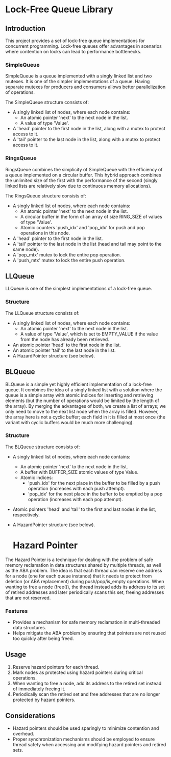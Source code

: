 # Lock-Free Queue Library

## Introduction
This project provides a set of lock-free queue implementations for concurrent programming. Lock-free queues offer advantages in scenarios where contention on locks can lead to performance bottlenecks.

### SimpleQueue
SimpleQueue is a queue implemented with a singly linked list and two mutexes. It is one of the simpler implementations of a queue. Having separate mutexes for producers and consumers allows better parallelization of operations.

The SimpleQueue structure consists of:
- A singly linked list of nodes, where each node contains:
  - An atomic pointer 'next' to the next node in the list.
  - A value of type 'Value'.
- A 'head' pointer to the first node in the list, along with a mutex to protect access to it.
- A 'tail' pointer to the last node in the list, along with a mutex to protect access to it.

### RingsQueue
RingsQueue combines the simplicity of SimpleQueue with the efficiency of a queue implemented on a circular buffer. This hybrid approach combines the unlimited size of the first with the performance of the second (singly linked lists are relatively slow due to continuous memory allocations).

The RingsQueue structure consists of:
- A singly linked list of nodes, where each node contains:
  - An atomic pointer 'next' to the next node in the list.
  - A circular buffer in the form of an array of size RING_SIZE of values of type 'Value'.
  - Atomic counters 'push_idx' and 'pop_idx' for push and pop operations in this node.
- A 'head' pointer to the first node in the list.
- A 'tail' pointer to the last node in the list (head and tail may point to the same node).
- A 'pop_mtx' mutex to lock the entire pop operation.
- A 'push_mtx' mutex to lock the entire push operation.

## LLQueue

LLQueue is one of the simplest implementations of a lock-free queue.

### Structure
The LLQueue structure consists of:
- A singly linked list of nodes, where each node contains:
  - An atomic pointer 'next' to the next node in the list.
  - A value of type 'Value', which is set to EMPTY_VALUE if the value from the node has already been retrieved.
- An atomic pointer 'head' to the first node in the list.
- An atomic pointer 'tail' to the last node in the list.
- A HazardPointer structure (see below).

## BLQueue

BLQueue is a simple yet highly efficient implementation of a lock-free queue. It combines the idea of a singly linked list with a solution where the queue is a simple array with atomic indices for inserting and retrieving elements (but the number of operations would be limited by the length of the array). By merging the advantages of both, we create a list of arrays; we only need to move to the next list node when the array is filled. However, the array here is not a cyclic buffer; each field in it is filled at most once (the variant with cyclic buffers would be much more challenging).

### Structure
The BLQueue structure consists of:
- A singly linked list of nodes, where each node contains:
  - An atomic pointer 'next' to the next node in the list.
  - A buffer with BUFFER_SIZE atomic values of type Value.
  - Atomic indices:
    - 'push_idx' for the next place in the buffer to be filled by a push operation (increases with each push attempt).
    - 'pop_idx' for the next place in the buffer to be emptied by a pop operation (increases with each pop attempt).
- Atomic pointers 'head' and 'tail' to the first and last nodes in the list, respectively.
- A HazardPointer structure (see below).

  # Hazard Pointer

The Hazard Pointer is a technique for dealing with the problem of safe memory reclamation in data structures shared by multiple threads, as well as the ABA problem. The idea is that each thread can reserve one address for a node (one for each queue instance) that it needs to protect from deletion (or ABA replacement) during push/pop/is_empty operations. When wanting to free a node (free()), the thread instead adds its address to its set of retired addresses and later periodically scans this set, freeing addresses that are not reserved.

### Features
- Provides a mechanism for safe memory reclamation in multi-threaded data structures.
- Helps mitigate the ABA problem by ensuring that pointers are not reused too quickly after being freed.

## Usage
1. Reserve hazard pointers for each thread.
2. Mark nodes as protected using hazard pointers during critical operations.
3. When wanting to free a node, add its address to the retired set instead of immediately freeing it.
4. Periodically scan the retired set and free addresses that are no longer protected by hazard pointers.

## Considerations
- Hazard pointers should be used sparingly to minimize contention and overhead.
- Proper synchronization mechanisms should be employed to ensure thread safety when accessing and modifying hazard pointers and retired sets.
